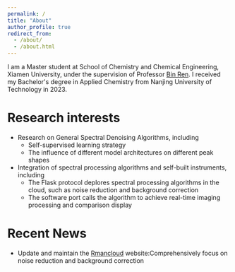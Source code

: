 ```yaml
---
permalink: /
title: "About"
author_profile: true
redirect_from: 
  - /about/
  - /about.html
---
```


I am a Master student at School of Chemistry and Chemical Engineering, Xiamen University, under the supervision of Professor [Bin Ren](https://bren.xmu.edu.cn).
I received my Bachelor's degree in Applied Chemistry from Nanjing University of Technology in 2023.

Research interests
======
* Research on General Spectral Denoising Algorithms, including
  * Self-supervised learning strategy
  * The influence of different model architectures on different peak shapes
* Integration of spectral processing algorithms and self-built instruments, including
  * The Flask protocol deplores spectral processing algorithms in the cloud, such as noise reduction and background correction
  * The software port calls the algorithm to achieve real-time imaging processing and comparison display

Recent News
======
* Update and maintain the [Rmancloud](https://ramancloud.xmu.edu.cn) website:Comprehensively focus on noise reduction and background correction 